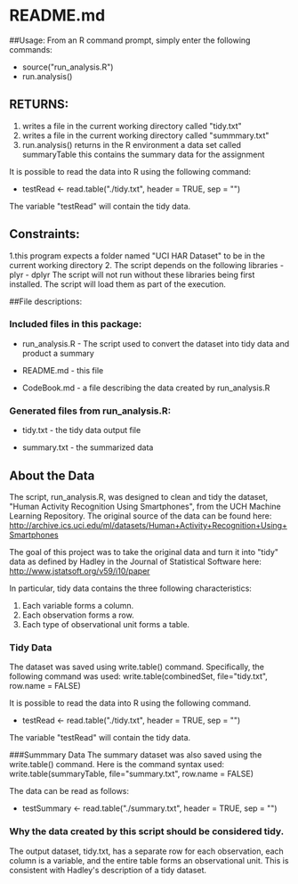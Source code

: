 # README.md

##Usage:
From an R command prompt, simply enter the following commands:
* source("run_analysis.R")
* run.analysis()

## RETURNS:
   1. writes a file in the current working directory called "tidy.txt"
   2. writes a file in the current working directory called "summmary.txt"
   3. run.analysis() returns in the R environment a data set called summaryTable
     this contains the summary data for the assignment

It is possible to read the data into R using the following command:
* testRead <- read.table("./tidy.txt", header = TRUE, sep = "")

The variable "testRead" will contain the tidy data.


## Constraints:
   1.this program expects a folder named "UCI HAR Dataset" to be
     in the current working directory
   2. The script depends on the following libraries
    - plyr
	- dplyr
	The script will not run without these libraries being first installed.
	The script will load them as part of the execution.


##File descriptions:

### Included files in this package:
* run_analysis.R - The script used to convert the dataset into tidy data and product a summary

* README.md - this file

* CodeBook.md - a file describing the data created by run_analysis.R


### Generated files from run_analysis.R:
* tidy.txt - the tidy data output file

* summary.txt - the summarized data


## About the Data

The script, run_analysis.R, was designed to clean and tidy the dataset, "Human Activity Recognition Using Smartphones", from the UCH Machine Learning Repository. The original source of the data can be found here:
http://archive.ics.uci.edu/ml/datasets/Human+Activity+Recognition+Using+Smartphones

The goal of this project was to take the original data and turn it into "tidy" data as defined by Hadley in the Journal of Statistical Software here: http://www.jstatsoft.org/v59/i10/paper

In particular, tidy data contains the three following characteristics:
1. Each variable forms a column.
2. Each observation forms a row.
3. Each type of observational unit forms a table.


### Tidy Data
The dataset was saved using write.table() command. Specifically, the following command was used:
write.table(combinedSet, file="tidy.txt", row.name = FALSE)

It is possible to read the data into R using the following command.
* testRead <- read.table("./tidy.txt", header = TRUE, sep = "")

The variable "testRead" will contain the tidy data.


###Summmary Data
The summary dataset was also saved using the write.table() command. Here is the command syntax used:
write.table(summaryTable, file="summary.txt", row.name = FALSE)

The data can be read as follows:
* testSummary <- read.table("./summary.txt", header = TRUE, sep = "")

### Why the data created by this script should be considered tidy. 
The output dataset, tidy.txt, has a separate row for each observation, each column is a variable, and the entire table forms an observational unit. This is consistent with Hadley's description of a tidy dataset. 

